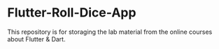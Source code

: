 # Flutter-Roll-Dice-App
This repository is for storaging the lab material from the online courses about Flutter &amp; Dart.
